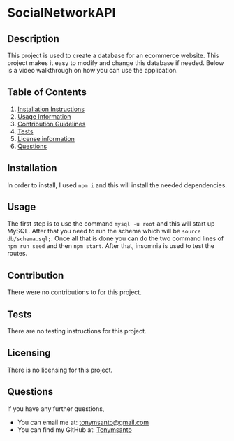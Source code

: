 # SocialNetworkAPI

## Description
This project is used to create a database for an ecommerce website. This project makes it easy to modify and change this database if needed. Below is a video walkthrough on how you can use the application.



## Table of Contents
1. [Installation Instructions](#installation)
2. [Usage Information](#usage)
3. [Contribution Guidelines](#contribution)
4. [Tests](#tests)
5. [License information](#Licensing)
6. [Questions](#questions)

## Installation
In order to install, I used `npm i` and this will install the needed dependencies.

## Usage
The first step is to use the command `mysql -u root` and this will start up MySQL. After that you need to run the schema which will be `source db/schema.sql;`. Once all that is done you can do the two command lines of `npm run seed` and then `npm start`. After that, insomnia is used to test the routes.

## Contribution
There were no contributions to for this project.

## Tests
There are no testing instructions for this project.

## Licensing
There is no licensing for this project.

## Questions
If you have any further questions, 
 - You can email me at: tonymsanto@gmail.com
 - You can find my GitHub at: [Tonymsanto](https://github.com/Tonymsanto)